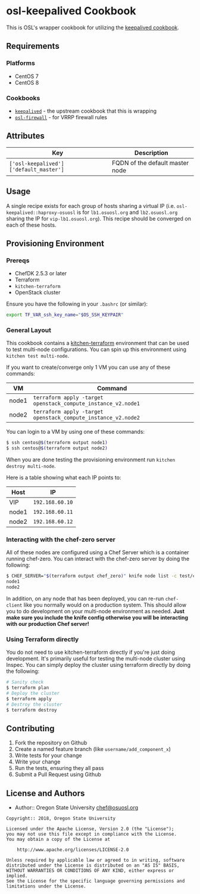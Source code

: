 # osl-keepalived Cookbook

This is OSL's wrapper cookbook for utilizing the [keepalived cookbook](https://supermarket.chef.io/cookbooks/keepalived).

## Requirements

### Platforms

- CentOS 7
- CentOS 8

### Cookbooks

- [`keepalived`](https://github.com/sous-chefs/keepalived/) - the upstream cookbook that this is wrapping
- [`osl-firewall`](https://github.com/osuosl-cookbooks/osl-firewall) - for VRRP firewall rules

## Attributes

| Key                                    | Description                     |
|----------------------------------------|---------------------------------|
| `['osl-keepalived']['default_master']` | FQDN of the default master node |

## Usage

A single recipe exists for each group of hosts sharing a virtual IP (i.e. `osl-keepalived::haproxy-osuosl` is for
`lb1.osuosl.org` and `lb2.osuosl.org` sharing the IP for `vip-lb1.osuosl.org`). This recipe should be converged on each
of these hosts.

## Provisioning Environment

### Prereqs

- ChefDK 2.5.3 or later
- Terraform
- `kitchen-terraform`
- OpenStack cluster

Ensure you have the following in your `.bashrc` (or similar):

```bash
export TF_VAR_ssh_key_name="$OS_SSH_KEYPAIR"
```

### General Layout

This cookbook contains a [kitchen-terraform](https://github.com/newcontext-oss/kitchen-terraform) environment that can
be used to test multi-node configurations. You can spin up this environment using `kitchen test multi-node`.

If you want to create/converge only 1 VM you can use any of these commands:

| VM    | Command                                                       |
|-------|---------------------------------------------------------------|
| node1 | `terraform apply -target openstack_compute_instance_v2.node1` |
| node2 | `terraform apply -target openstack_compute_instance_v2.node2` |

You can login to a VM by using one of these commands:

```bash
$ ssh centos@$(terraform output node1)
$ ssh centos@$(terraform output node2)
```

When you are done testing the provisioning environment run ``kitchen destroy multi-node``.

Here is a table showing what each IP points to:

| Host  | IP              |
|-------|-----------------|
| VIP   | `192.168.60.10` |
| node1 | `192.168.60.11` |
| node2 | `192.168.60.12` |

### Interacting with the chef-zero server

All of these nodes are configured using a Chef Server which is a container running chef-zero. You can interact with the
chef-zero server by doing the following:

```bash
$ CHEF_SERVER="$(terraform output chef_zero)" knife node list -c test/chef-config/knife.rb
node1
node2
```

In addition, on any node that has been deployed, you can re-run ``chef-client`` like you normally would on a production
system. This should allow you to do development on your multi-node environment as needed. **Just make sure you include
the knife config otherwise you will be interacting with our production Chef server!**

### Using Terraform directly

You do not need to use kitchen-terraform directly if you're just doing development. It's primarily useful for testing
the multi-node cluster using Inspec. You can simply deploy the cluster using terraform directly by doing the following:

```bash
# Sanity check
$ terraform plan
# Deploy the cluster
$ terraform apply
# Destroy the cluster
$ terraform destroy
```

## Contributing

1. Fork the repository on Github
2. Create a named feature branch (like `username/add_component_x`)
3. Write tests for your change
4. Write your change
5. Run the tests, ensuring they all pass
6. Submit a Pull Request using Github

## License and Authors

- Author:: Oregon State University <chef@osuosl.org>

```text
Copyright:: 2018, Oregon State University

Licensed under the Apache License, Version 2.0 (the "License");
you may not use this file except in compliance with the License.
You may obtain a copy of the License at

    http://www.apache.org/licenses/LICENSE-2.0

Unless required by applicable law or agreed to in writing, software
distributed under the License is distributed on an "AS IS" BASIS,
WITHOUT WARRANTIES OR CONDITIONS OF ANY KIND, either express or implied.
See the License for the specific language governing permissions and
limitations under the License.
```
